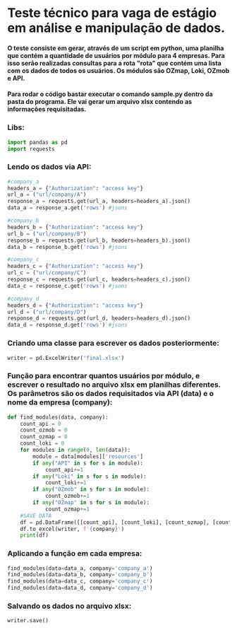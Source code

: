 # Teste técnico para vaga de estágio em análise e manipulação de dados.
#### O teste consiste em gerar, através de um script em python, uma planilha que contém a quantidade de usuários por módulo para 4 empresas. Para isso serão realizadas consultas para a rota "rota" que contém uma lista com os dados de todos os usuários. Os módulos são OZmap, Loki, OZmob e API.

#### Para rodar o código bastar executar o comando sample.py dentro da pasta do programa. Ele vai gerar um arquivo xlsx contendo as informações requisitadas.


### Libs:
```python
import pandas as pd
import requests
```
### Lendo os dados via API:
```python
#company_a
headers_a = {"Authorization": "access key"}
url_a = ("url/company/A")
response_a = requests.get(url_a, headers=headers_a).json()
data_a = response_a.get('rows') #jsons 
```
```python
#company_b
headers_b = {"Authorization": "access key"}
url_b = ("url/company/B")
response_b = requests.get(url_b, headers=headers_b).json()
data_b = response_b.get('rows') #jsons
```
```python
#company_c
headers_c = {"Authorization": "access key"}
url_c = ("url/company/C")
response_c = requests.get(url_c, headers=headers_c).json()
data_c = response_c.get('rows') #jsons

```
```python
#company_d
headers_d = {"Authorization": "access key"}
url_d = ("url/company/D")
response_d = requests.get(url_d, headers=headers_d).json()
data_d = response_d.get('rows') #jsons
```

### Criando uma classe para escrever os dados posteriormente:
```python
writer = pd.ExcelWriter('final.xlsx')
```
### Função para encontrar quantos usuários por módulo, e escrever o resultado no arquivo xlsx em planilhas diferentes. Os parâmetros são os dados requisitados via API (data) e o nome da empresa (company):

```python
def find_modules(data, company):
    count_api = 0
    count_ozmob = 0
    count_ozmap = 0
    count_loki = 0
    for modules in range(0, len(data)):
        module = data[modules]['resources']
        if any("API" in s for s in module):
            count_api+=1
        if any("Loki" in s for s in module):
            count_loki+=1
        if any("OZmob" in s for s in module):
            count_ozmob+=1
        if any("OZmap" in s for s in module):
            count_ozmap+=1
    #SAVE DATA
    df = pd.DataFrame([[count_api], [count_loki], [count_ozmap], [count_ozmob]], index = ['API', 'LOKI', 'OZMAP', 'OZMOB'], columns = ['users'])
    df.to_excel(writer, f'{company}')
    print(df)

```
### Aplicando a função em cada empresa:
```python
find_modules(data=data_a, company='company_a')
find_modules(data=data_b, company='company_b')
find_modules(data=data_c, company='company_c')
find_modules(data=data_d, company='company_d')
```
### Salvando os dados no arquivo xlsx:
```python
writer.save() 
```
